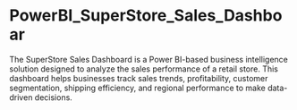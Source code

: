 # PowerBI_SuperStore_Sales_Dashboar
The SuperStore Sales Dashboard is a Power BI-based business intelligence solution designed to analyze the sales performance of a retail store. This dashboard helps businesses track sales trends, profitability, customer segmentation, shipping efficiency, and regional performance to make data-driven decisions.
